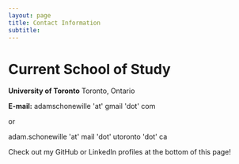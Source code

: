 ```yaml
---
layout: page
title: Contact Information
subtitle:
---
```

# Current School of Study
**University of Toronto**
Toronto, Ontario

<!-- **Cell:** 604-825-6843 -->

**E-mail:** adamschonewille 'at' gmail 'dot' com

or

adam.schonewille 'at' mail 'dot' utoronto 'dot' ca

Check out my GitHub or LinkedIn profiles at the bottom of this page!
